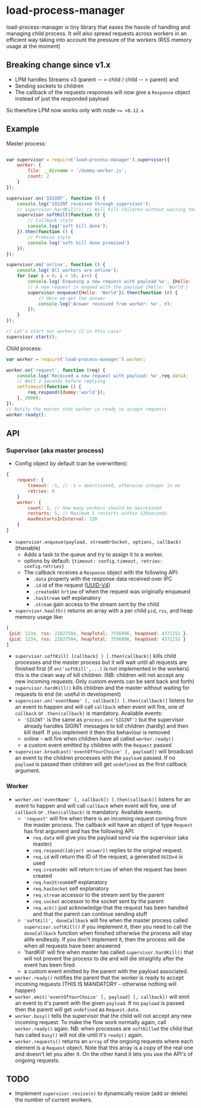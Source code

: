 # load-process-manager

load-process-manager is tiny library that eases the hassle of handling and managing child process. It will also spread
requests across workers in an efficient way taking into account the pressure of the workers (RSS memory usage at the moment)

## Breaking change since v1.x
 * LPM handles Streams v3 (parent -- > child / child -- > parent) and
 * Sending sockets to children
 * The callback of the requests responses will now give a `Response` object instead of just the responded payload

So therefore LPM now works only with node `>= v0.12.x`

## Example

Master process:
```js

var supervisor = require('load-process-manager').supervisor({
    worker: {
        file: __dirname + '/dummy-worker.js',
        count: 2
    }
});

supervisor.on('SIGINT', function () {
    console.log('SIGINT received through supervisor');
    // supervisor.hardKill(); // Will kill children without waiting them to end their requests
    supervisor.softKill(function () {
        // Callback style
        console.log('soft kill done');
    }).then(function () {
        // Promise style
        console.log('soft kill done promised')
    });
});

supervisor.on('online', function () {
    console.log('All workers are online');
    for (var i = 0; i < 10; i++) {
        console.log('Enqueing a new request with payload %o', {Hello: 'World'});
        // A new request in enqued with the payload {Hello: 'World'}
        supervisor.enqueue({Hello: 'World'}).then(function (r) {
            // Here we get the answer
            console.log('Answer received from worker: %o', r);
        });
    }
});

// Let's start our workers (2 in this case)
supervisor.start();
```

Child process:
```js
var worker = require('load-process-manager').worker;

worker.on('request', function (req) {
    console.log('Received a new request with payload: %o',req.data);
    // Wait 2 seconds before replying
    setTimeout(function () {
        req.respond({dummy:'world'});
    }, 2000);
});
// Notify the master that worker is ready to accept requests
worker.ready();
```

## API
### Supervisor (aka master process)
 * Config object by default (can be overwritten):
```js
{
    request: {
        timeout: -1, // -1 = deactivated, otherwise integer in ms
        retries: 0
    }
    worker: {
        count: 1, // How many workers should be maintained
        restarts: 5, // Maximum 5 restarts within 120seconds
        maxRestartsInInterval: 120
    }
}
```
 * `supervisor.enqueue(payload, streamOrSocket, options, callback)` (thenable)
   * Adds a task to the queue and try to assign it to a worker.
   * options by default: `{timeout: config.timeout, retries: config.retries}`
   * The callback receives a `Response` object with the following API:
     * `.data` property with the response data received over IPC
     * `.id` id of the request ([UUID-V4](https://en.wikipedia.org/wiki/Universally_unique_identifier))
     * `.createdAt` `hrtime` of when the request was originally enqueued
     * `.hasStream` self explanatory
     * `.stream` gain access to the stream sent by the child
 * `supervisor.health()` returns an array with a per child `pid`, `rss`, and heap memory usage like:
```js
[
 {pid: 1234, rss: 21827584, heapTotal: 7556896, heapUsed: 4371152 },
 {pid: 1234, rss: 21827584, heapTotal: 7556896, heapUsed: 4371152 }
]
```
 * `supervisor.softKill( [callback] ) [.then(callback)]` kills child processes and the master process but it will wait until all requests are finished first (if `on('softKill',...)` is not implemented in the workers) this is the clean way of kill children. (NB: children will not accept any new incoming requests. Only custom events can be sent back and forth)
 * `supervisor.hardKill()` kills children and the master without waiting for requests to end (ie: useful in development)
 * `supervisor.on('eventName' [, callback]) [.then(callback)]` listens for an event to happen and will call `callback` when event will fire, one of `callback` or `.then(callback)` is mandatory. Available events:
   * `'SIGINT'` is the same as `process.on('SIGINT')` but the supervisor already handles SIGINT messages to kill children (hardly) and then kill itself. If you implement it then this behaviour is removed
   * online - will fire when children have all called `worker.ready()`
   * a custom event emitted by children with the `Request` passed
 * `supervisor.broadcast('eventOfYourChoice' [, payload])` will broadcast an event to the children processes with the `payload` passed. If no `payload` is passed then children will get `undefined` as the first callback argument.

### Worker
 * `worker.on('eventName' [, callback]) [.then(callback)]` listens for an event to happen and will call `callback` when event will fire, one of `callback` or `.then(callback)` is mandatory. Available events:
   * `'request'` will fire when there is an incoming request coming from the master process. The callback will have an object of type `Request` has first argument and has the following API:
     * `req.data` will give you the payload send via the supervisor (aka master)
     * `req.respond([object answer])` replies to the original request.
     * `req.id` will return the ID of the request, a generated `UUIDv4` is used
     * `req.createdAt` will return `hrtime` of when the request has been created
     * `req.hasStream`self explanatory
     * `req.hasSocket` self explanatory
     * `req.stream` accessor to the stream sent by the parent
     * `req.socket` accessor to the socket sent by the parent
     * `req.ack()` just acknowledge that the request has been handled and that the parent can continue sending stuff
    * `'softKill', doneCallback` will fire when the master process called `supervisor.softKill()` if you implement it, then you need to call the `doneCallback` function when finished otherwise the process will stay alife endlessly. If you don't implement it, then the process will die when all requests have been answered
    * 'hardKill' will fire when master has called `supervisor.hardKill()` that will not prevent the process to die and will die straightly after the event has been fired.
    * a custom event emitted by the parent with the payload associated.
  * `worker.ready()` notifies the parent that the worker is ready to accept incoming requests (THIS IS MANDATORY - otherwise nothing will happen)
  * `worker.emit('eventOfYourChoice' [, payload] [, callback])` will emit an event to it's parent with the given `payload`. If no `payload` is passed then the parent will get `undefined` as `Request.data`.
  * `worker.busy()` tells the supervisor that the child will not accept any new incoming request. To make the flow work normally again, call `worker.ready()` again. NB: when processes are `softKilled` the child that has called `busy()` will not die until it's `ready()` again.
  * `worker.requests()` returns an `array` of the ongoing requests where each element is a `Request` object. Note that this array is a copy of the real one and doesn't let you alter it. On the other hand it lets you use the API's of ongoing requests.

## TODO
 * Implement `supervisor.resize(n)` to dynamically resize (add or delete) the number of current workers.